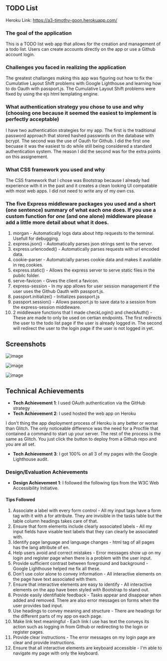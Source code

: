 ## TODO List

Heroku Link: https://a3-timothy-goon.herokuapp.com/

### The goal of the application
This is a TODO list web app that allows for the creation and management of a todo list. Users can create accounts directly on the app or use a Github account login.

### Challenges you faced in realizing the application
The greatest challanges making this app was figuring out how to fix the Cumulative Layout Shift problems with Google Lighthouse and learning how to do Oauth with passport.js.
The Cumulative Layout Shift problems were fixed by using the ejs html templating engine.

### What authentication strategy you chose to use and why (choosing one because it seemed the easiest to implement is perfectly acceptable)
I have two authentication strategies for my app. The first is the traditional password approach that stored hashed passwords on the database with bcrypt. The second was the use of Oauth for Github. I did the first one becuase it was the easiest to do while still being considered a standard authentication system. The reason I did the second was for the extra points on this assignement.

### What CSS framework you used and why
The CSS framework that I chose was Bootstrap because I already had experience with it in the past and it creates a clean looking UI compatable with most web apps. I did not need to write any of my own css.

### The five Express middleware packages you used and a short (one sentence) summary of what each one does. If you use a custom function for *one* (and one alone) middleware please add a little more detail about what it does.
1. morgan - Automatically logs data about http requests to the terminal. Usefull for debugging.
2. express.json() - Automatically parses json strings sent to the server.
3. express.urlencoded() - Automatically parses requests with url encoded data.
4. cookie-parser - Automatcially parses cookie data and makes it available in req.cookies.
5. express.static() - Allows the express server to serve static files in the pubilc folder.
6. serve-favicon - Gives the client a favicon.
7. express-session - In my app allows for user session management if the user uses the Github Oauth with passport.js.
8. passport.initialize() - Initializes passport.js
9. passport.session() - Allows passport.js to save data to a session from the express-session middleware.
10. 2 middleware functions that I made checkLogin() and checkAuth() - These are made to only be used on certian endpoints. The first redirects the user to the todo list page if the user is already logged in. The second will redirect the user to the login page if the user is not logged in yet.

## Screenshots

![image](https://user-images.githubusercontent.com/32044950/133910752-2efff26e-05ba-4337-b4b8-cd9ffbb78530.png)

![image](https://user-images.githubusercontent.com/32044950/133910761-a5c019d5-0291-4f64-9d70-4a9c18e252ff.png)

![image](https://user-images.githubusercontent.com/32044950/133910782-9fd68490-7c90-41be-9c95-412f0b84c7db.png)


## Technical Achievements
- **Tech Achievement 1**: I used OAuth authentication via the GitHub strategy
- **Tech Achievement 2**: I used hosted the web app on Heroku

I don't thing the app deployment process of Heroku is any better or worse than Glitch. The only noticeable difference was the need for a Procfile that contained a command to start up your server. The rest of the process is the same as Glitch. You just click the button to deploy from a Github repo and you are all set.

- **Tech Achievement 3**: I got 100% on all 3 of my pages with the Google Lighthouse audit.

### Design/Evaluation Achievements
- **Design Achievement 1**: I followed the following tips from the W3C Web Accessibility Initiative.

#### Tips Followed

1. Associate a label with every form control - All my input tags have a form tag with it with a for attribute. They are invisible in the tasks table but the table column headings takes care of that.
2. Ensure that form elements include clearly associated labels - All my input fields have visable text labels that they can clearly be associated with.
3. Identify page language and language changes - html tag of all pages has the lang attribute of en.
4. Help users avoid and correct mistakes - Error messages show up on my login and register page when there is a problem with the user input.
5. Provide sufficient contrast between foreground and background - Google Lighthouse helped me fix all these.
6. Don’t use color alone to convey information - All interactive elements on the page have text associated with them.
7. Ensure that interactive elements are easy to identify - All interactive elements on the app have been styled with Bootstrap to stand out.
8. Provide easily identifiable feedback - Tasks appear and disappear when added and removed. There are also error messages on forms when the user provides bad input.
9. Use headings to convey meaning and structure -  There are headings for the different parts of my app on each page.
10. Make link text meaningful - Each link I use has text the conveys its action such as logging in from Github or redirecting to the login or register pages.
11. Provide clear instructions - The error messages on my login page are clear and provide instructions.
12. Ensure that all interactive elements are keyboard accessible - I'm able to navigate my page with only the keyboard.
